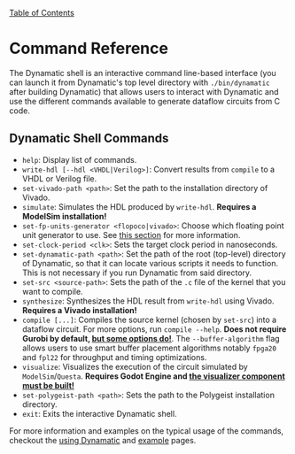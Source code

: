 [Table of Contents](../README.md)
# Command Reference
The Dynamatic shell is an interactive command line-based interface (you can launch it from Dynamatic's top level directory with `./bin/dynamatic` after building Dynamatic) that allows users to interact with Dynamatic and use the different commands available to generate dataflow circuits from C code.

## Dynamatic Shell Commands
- `help`: Display list of commands.
- `write-hdl [--hdl <VHDL|Verilog>]`: Convert results from `compile` to a VHDL or Verilog file.
- `set-vivado-path <path>`: Set the path to the installation directory of Vivado.
- `simulate`: Simulates the HDL produced by `write-hdl`. **Requires a ModelSim installation!**
- `set-fp-units-generator <flopoco|vivado>`: Choose which floating point unit generator to use. See [this section](#floating-point-ips) for more information.
- `set-clock-period <clk>`: Sets the target clock period in nanoseconds.
- `set-dynamatic-path <path>`: Set the path of the root (top-level) directory of Dynamatic, so that it can locate various scripts it needs to function. This is not necessary if you run Dynamatic from said directory.
- `set-src <source-path>`: Sets the path of the `.c` file of the kernel that you want to compile. 
- `synthesize`: Synthesizes the HDL result from `write-hdl` using Vivado. **Requires a Vivado installation!**
- `compile [...]`: Compiles the source kernel (chosen by `set-src`) into a dataflow circuit. For more options, run `compile --help`. **Does not require Gurobi by default, [but some options do!](Optimizations.md#optimization-algorithms-in-dynamatic)**. The `--buffer-algorithm` flag allows users to use smart buffer placement algorithms notably `fpga20` and `fpl22` for throughput and timing optimizations.
- `visualize`: Visualizes the execution of the circuit simulated by `ModelSim`/`Questa`. **Requires Godot Engine and [the visualizer component must be built!](AdvancedBuild.md#4-interactive-dataflow-circuit-visualizer)**
- `set-polygeist-path <path>`: Sets the path to the Polygeist installation directory.
- `exit`: Exits the interactive Dynamatic shell.

For more information and examples on the typical usage of the commands, checkout the [using Dynamatic](../GettingStarted/Tutorials/Introduction/UsingDynamatic.md) and [example](../GettingStarted/Tutorials/Introduction/Examples.md) pages.